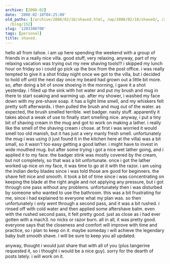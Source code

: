 ```yaml
---
archive: [2008-02]
date: '2008-02-18T04:25:00'
old_paths: [/archive/2008/02/18/shaved.html, /wp/2008/02/18/shaved/, /2008/02/18/shaved/,
  /blog/152]
slug: '1203308700'
tags: [personal]
title: shaved.
---
```


hello all from tahoe. i am up here spending the weekend with a group of
friends in a really nice villa. good stuff, very relaxing. anyway, part of
my relaxing vacation was trying out my new shaving tools!!! i skipped my
lunch hour on friday so i could go pick up the box from the post office.
i was really tempted to give it a shot friday night once we got to the
villa, but i decided to hold off until the next day once my beard had
grown out a little bit more. so, after doing a bit of snow shoeing in the
morning, i gave it a shot yesterday. i filled up the sink with hot water
and put my brush and mug in there to start soaking and warming up. after
my shower, i washed my face down with my pre-shave soap. it has a light
lime smell, and my whiskers felt pretty soft afterwards. i then pulled the
brush and mug out of the water. as expected, the brush smelled terrible.
wet badger. nasty stuff. apparently it takes about a weak of use to
finally start smelling nice. anyway, i put a tiny bit of shaving cream in
the mug and got to work on making a lather. i really like the smell of the
shaving cream i chose. at first i was worried it would smell too old
manish, but it has just a very manly fresh smell. unfortunately the mug
i was using (i just found it in the kitchen here at the villa) was a bit
small, so it wasn't too easy getting a good lather. i might have to invest
in wide mouthed mug. but after some trying i got a nice wet lather going,
and i applied it to my face. the badger stink was mostly covered by the
cream, but not completely, so that was a bit unfortunate. once i got the
lather worked up nice on my face, it was time to go at it with the razor.
i am using the indian derby blades since i was told those are good for
beginners. the shave felt nice and smooth. it took a bit of time since
i was concentrating on keeping the blade at the right angle and not
applying any pressure, but i got through one pass without any problems.
unfortunately then i was disturbed by someone who wanted to use the
bathroom. this was a bit frustrating for me, since i had explained to
everyone what my plan was. so then unfortunately i only went through
a second pass, and it was a bit rushed. i rinsed off with cold water and
then applied some aftershave balm. even with the rushed second pass, it
felt pretty good. just as close as i had ever gotten with a mach3. no
nicks or razor burn. all in all, it was pretty good. everyone says that
the closeness and comfort will improve with time and practice, so i plan
to keep on it. maybe someday i will achieve the legendary baby butt smooth
shave. i will be sure to keep you all updated.

anyway, thought i would just share that with all of you (plus tangerine
requested it, so i thought i would be a nice guy). sorry for the dearth of
posts lately. i will work on it.


